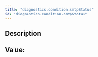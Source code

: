 ```yaml
---
title: "diagnostics.condition.smtpStatus"
id: "diagnostics.condition.smtpStatus"
---
```

## Description



## Value: 
```

```